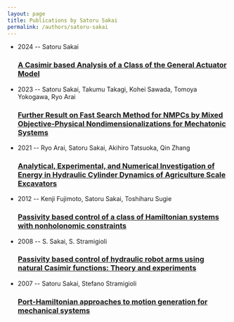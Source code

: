 ```yaml
---
layout: page
title: Publications by Satoru Sakai
permalink: /authors/satoru-sakai
---
```


<ul class="post-list">
<li><span class='post-meta'>2024 -- Satoru Sakai</span><h3><a class='post-link' href="{{ site.baseurl }}/a-casimir-based-analysis-of-a-class-of-the-general-actuator-model">A Casimir based Analysis of a Class of the General Actuator Model</a></h3></li>
<li><span class='post-meta'>2023 -- Satoru Sakai, Takumu Takagi, Kohei Sawada, Tomoya Yokogawa, Ryo Arai</span><h3><a class='post-link' href="{{ site.baseurl }}/further-result-on-fast-search-method-for-nmpcs-by-mixed-objective-physical-nondimensionalizations-for-mechatonic-systems">Further Result on Fast Search Method for NMPCs by Mixed Objective-Physical Nondimensionalizations for Mechatonic Systems</a></h3></li>
<li><span class='post-meta'>2021 -- Ryo Arai, Satoru Sakai, Akihiro Tatsuoka, Qin Zhang</span><h3><a class='post-link' href="{{ site.baseurl }}/analytical-experimental-and-numerical-investigation-of-energy-in-hydraulic-cylinder-dynamics-of-agriculture-scale-excavators">Analytical, Experimental, and Numerical Investigation of Energy in Hydraulic Cylinder Dynamics of Agriculture Scale Excavators</a></h3></li>
<li><span class='post-meta'>2012 -- Kenji Fujimoto, Satoru Sakai, Toshiharu Sugie</span><h3><a class='post-link' href="{{ site.baseurl }}/passivity-based-control-of-a-class-of-hamiltonian-systems-with-nonholonomic-constraints">Passivity based control of a class of Hamiltonian systems with nonholonomic constraints</a></h3></li>
<li><span class='post-meta'>2008 -- S. Sakai, S. Stramigioli</span><h3><a class='post-link' href="{{ site.baseurl }}/passivity-based-control-of-hydraulic-robot-arms-using-natural-casimir-functions-theory-and-experiments">Passivity based control of hydraulic robot arms using natural Casimir functions: Theory and experiments</a></h3></li>
<li><span class='post-meta'>2007 -- Satoru Sakai, Stefano Stramigioli</span><h3><a class='post-link' href="{{ site.baseurl }}/port-hamiltonian-approaches-to-motion-generation-for-mechanical-systems">Port-Hamiltonian approaches to motion generation for mechanical systems</a></h3></li>

</ul>
